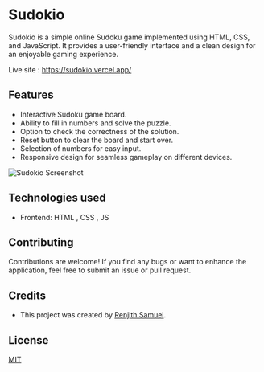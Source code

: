 
# Sudokio

Sudokio is a simple online Sudoku game implemented using HTML, CSS, and JavaScript. It provides a user-friendly interface and a clean design for an enjoyable gaming experience.

Live site : https://sudokio.vercel.app/

## Features


- Interactive Sudoku game board.
- Ability to fill in numbers and solve the puzzle.
- Option to check the correctness of the solution.
- Reset button to clear the board and start over.
- Selection of numbers for easy input.
- Responsive design for seamless gameplay on different devices.

![Sudokio Screenshot](https://i.ibb.co/pLWyVh8/Sudokio.png)



## Technologies used

- Frontend: HTML , CSS , JS
## Contributing

Contributions are welcome! If you find any bugs or want to enhance the application, feel free to submit an issue or pull request.

## Credits

 - This project was created by [Renjith Samuel](https://renjithsamuel.onrender.com/). 

## License

[MIT](https://choosealicense.com/licenses/mit/)

